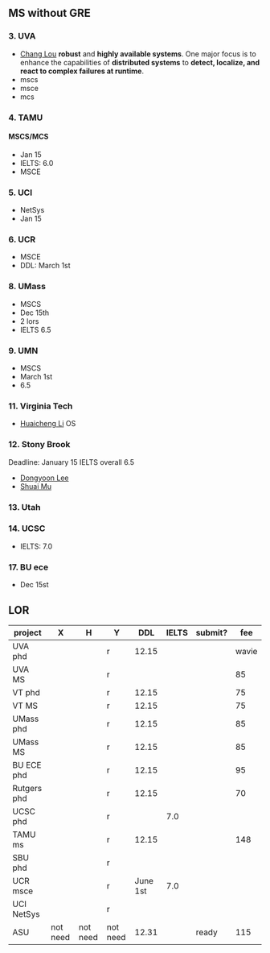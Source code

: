 ## MS without GRE
### 3. UVA
- [Chang Lou](https://changlousys.github.io/about/) **robust** and **highly available systems**. One major focus is to enhance the capabilities of **distributed systems** to **detect, localize, and react to complex failures at runtime**.
- mscs
- msce
- mcs
### 4. TAMU 
#### MSCS/MCS
- Jan 15
- IELTS: 6.0
- MSCE
### 5. UCI
- NetSys
- Jan 15
### 6. UCR
- MSCE
- DDL: March 1st
### 8. UMass
- MSCS
- Dec 15th
- 2 lors
- IELTS 6.5
### 9. UMN
- MSCS
- March 1st
- 6.5
### 11. Virginia Tech
- [Huaicheng Li](https://huaicheng.github.io/) OS
### 12. Stony Brook
Deadline: January 15
IELTS overall 6.5
- [Dongyoon Lee](https://www3.cs.stonybrook.edu/~dongyoon/students.html)
- [Shuai Mu](mpaxos.com)
### 13. Utah
### 14. UCSC
- IELTS: 7.0
### 17. BU ece
- Dec 15st

## LOR
|project|X|H|Y|DDL|IELTS|submit?|fee|
|---|---|---|---|---|---|---|---|
|UVA phd|||r|12.15|||wavie|
|UVA MS|||r||||85|
|VT phd|||r|12.15|||75|
|VT MS|||r|12.15|||75|
|UMass phd|||r|12.15|||85|
|UMass MS|||r|12.15|||85|
|BU ECE phd|||r|12.15|||95|
|Rutgers phd|||r|12.15|||70|
|UCSC phd|||r||7.0|
|TAMU ms|||r|12.15|||148|
|SBU phd|||r||
|UCR msce|||r|June 1st|7.0|
|UCI NetSys|||r||
|ASU|not need|not need|not need|12.31||ready|115|
